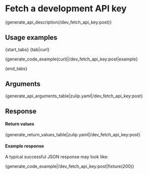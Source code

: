 # Fetch a development API key

{generate_api_description(/dev_fetch_api_key:post)}

## Usage examples

{start_tabs}
{tab|curl}

{generate_code_example(curl)|/dev_fetch_api_key:post|example}

{end_tabs}

## Arguments

{generate_api_arguments_table|zulip.yaml|/dev_fetch_api_key:post}

## Response

#### Return values

{generate_return_values_table|zulip.yaml|/dev_fetch_api_key:post}

#### Example response

A typical successful JSON response may look like:

{generate_code_example|/dev_fetch_api_key:post|fixture(200)}
